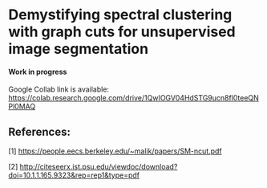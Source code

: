 # Demystifying spectral clustering with graph cuts for unsupervised image segmentation

#### Work in progress

Google Collab link is available: https://colab.research.google.com/drive/1QwIOGV04HdSTG9ucn8fl0teeQNPl0MAQ

## References: 

[1] https://people.eecs.berkeley.edu/~malik/papers/SM-ncut.pdf

[2] http://citeseerx.ist.psu.edu/viewdoc/download?doi=10.1.1.165.9323&rep=rep1&type=pdf

